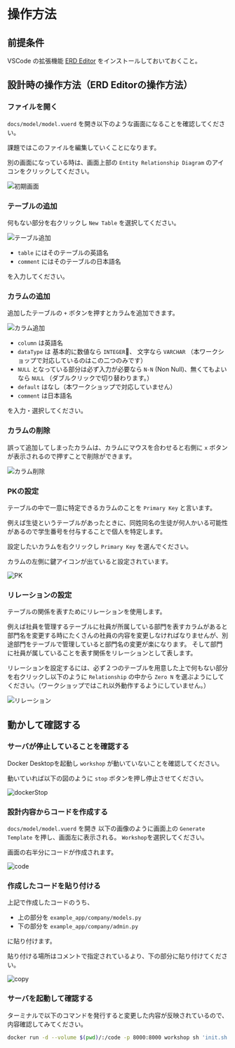 # 操作方法

## 前提条件

VSCode の拡張機能 [ERD Editor](https://marketplace.visualstudio.com/items?itemName=dineug.vuerd-vscode) をインストールしておいておくこと。

## 設計時の操作方法（ERD Editorの操作方法）

### ファイルを開く

`docs/model/model.vuerd` を開き以下のような画面になることを確認してください。

課題ではこのファイルを編集していくことになります。

別の画面になっている時は、画面上部の `Entity Relationship Diagram` のアイコンをクリックしてください。

![初期画面](img/erd_empty.png)

### テーブルの追加

何もない部分を右クリックし `New Table` を選択してください。

![テーブル追加](img/erd_newtable.png)

- `table` にはそのテーブルの英語名
- `comment` にはそのテーブルの日本語名

を入力してください。

### カラムの追加

追加したテーブルの `+` ボタンを押すとカラムを追加できます。

![カラム追加](img/erd_newcolumn.png)

- `column` は英語名
- `dataType` は 基本的に数値なら `INTEGER`、 文字なら `VARCHAR` （本ワークショップで対応しているのはこの二つのみです）
- `NULL` となっている部分は必ず入力が必要なら `N-N` (Non Null)、無くてもよいなら `NULL` （ダブルクリックで切り替わります。）
- `default` はなし（本ワークショップで対応していません）
- `comment` は日本語名

を入力・選択してください。

### カラムの削除

誤って追加してしまったカラムは、カラムにマウスを合わせると右側に `x` ボタンが表示されるので押すことで削除ができます。

![カラム削除](img/erd_columndelete.png)

### PKの設定

テーブルの中で一意に特定できるカラムのことを `Primary Key` と言います。

例えば生徒というテーブルがあったときに、同姓同名の生徒が何人かいる可能性があるので学生番号を付与することで個人を特定します。

設定したいカラムを右クリックし `Primary Key` を選んでください。

カラムの左側に鍵アイコンが出ていると設定されています。

![PK](img/erd_pk.png)

### リレーションの設定

テーブルの関係を表すためにリレーションを使用します。

例えば社員を管理するテーブルに社員が所属している部門を表すカラムがあると部門名を変更する時にたくさんの社員の内容を変更しなければなりませんが、別途部門をテーブルで管理していると部門名の変更が楽になります。
そして部門に社員が属していることを表す関係をリレーションとして表します。

リレーションを設定するには、必ず２つのテーブルを用意した上で何もない部分を右クリックし以下のように `Relationship` の中から `Zero N` を選ぶようにしてください。（ワークショップではこれ以外動作するようにしていません。）

![リレーション](img/erd_relation.png)

## 動かして確認する

### サーバが停止していることを確認する

Docker Desktopを起動し `workshop` が動いていないことを確認してください。

動いていれば以下の図のように `stop` ボタンを押し停止させてください。

![dockerStop](img/docker_stop.png)

### 設計内容からコードを作成する

`docs/model/model.vuerd` を開き 以下の画像のように画面上の `Generate Template` を押し、画面左に表示される。 `Workshop`を選択してください。

画面の右半分にコードが作成されます。

![code](img/generate_code.png)

### 作成したコードを貼り付ける

上記で作成したコードのうち、

- 上の部分を `example_app/company/models.py`
- 下の部分を `example_app/company/admin.py`

に貼り付けます。

貼り付ける場所はコメントで指定されているより、下の部分に貼り付けてください。

![copy](img/generate_copy.png)

### サーバを起動して確認する

ターミナルで以下のコマンドを発行すると変更した内容が反映されているので、内容確認してみてください。

```bash
docker run -d --volume $(pwd)/:/code -p 8000:8000 workshop sh 'init.sh'
```
